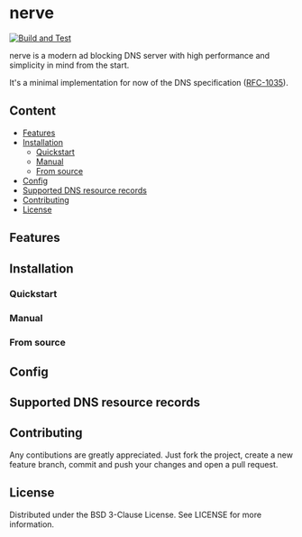 # nerve

[![Build and Test](https://github.com/nerve-dns/nerve/actions/workflows/dotnet.yml/badge.svg?branch=main)](https://github.com/nerve-dns/nerve/actions/workflows/dotnet.yml)

nerve is a modern ad blocking DNS server with high performance and simplicity in mind from the start.

It's a minimal implementation for now of the DNS specification ([RFC-1035](https://datatracker.ietf.org/doc/html/rfc1035)).

## Content

* [Features](#features)
* [Installation](#installation)
    * [Quickstart](#quickstart)
    * [Manual](#manual)
    * [From source](#manual)
* [Config](#config)
* [Supported DNS resource records](#supported-dns-resource-records)
* [Contributing](#contributing)
* [License](#license)

## Features

## Installation

### Quickstart

### Manual

### From source

## Config

## Supported DNS resource records

## Contributing

Any contibutions are greatly appreciated.
Just fork the project, create a new feature branch, commit and push your changes and open a pull request.

## License

Distributed under the BSD 3-Clause License. See LICENSE for more information.
